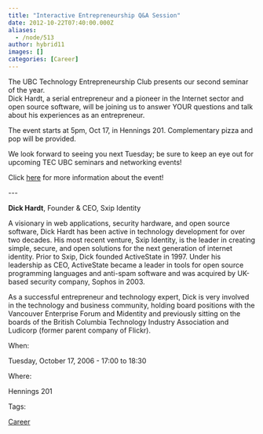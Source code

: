```yaml
---
title: "Interactive Entrepreneurship Q&A Session"
date: 2012-10-22T07:40:00.000Z
aliases:
  - /node/513
author: hybrid11
images: []
categories: [Career]
---
```


The UBC Technology Entrepreneurship Club presents our second seminar of the year. \
Dick Hardt, a serial entrepreneur and a pioneer in the Internet sector and open source software,
will be joining us to answer YOUR questions and talk about his experiences as an entrepreneur.

The event starts at 5pm, Oct 17, in Hennings 201. Complementary pizza and pop will be provided.

We look forward to seeing you next Tuesday; be sure to keep an eye out for upcoming TEC UBC
seminars and networking events!

Click [here](/node/513) for more information about the event!

\---

**Dick Hardt**, Founder & CEO, Sxip Identity

A visionary in web applications, security hardware, and open source software, Dick Hardt has been active in technology development for over two decades. His most recent venture, Sxip Identity, is the leader in creating simple, secure, and open solutions for the next generation of internet identity. Prior to Sxip, Dick founded ActiveState in 1997. Under his leadership as CEO, ActiveState became a leader in tools for open source programming languages and anti-spam software and was acquired by UK-based security company, Sophos in 2003.

As a successful entrepreneur and technology expert, Dick is very involved in the technology and business community, holding board positions with the Vancouver Enterprise Forum and Midentity and
previously sitting on the boards of the British Columbia Technology Industry Association and Ludicorp (former parent company of Flickr).

When: 

Tuesday, October 17, 2006 - 17:00 to 18:30

Where: 

Hennings 201

Tags: 

[Career](/career)
